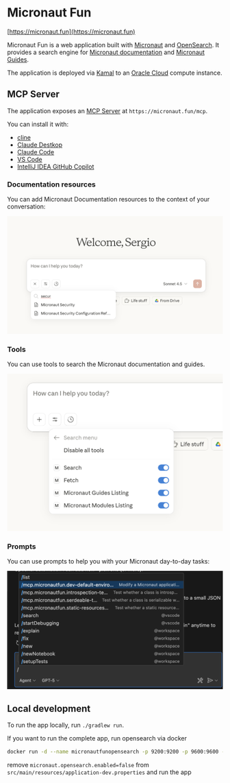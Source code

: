 # Micronaut Fun

[https://micronaut.fun](https://micronaut.fun)

Micronaut Fun is a web application built with [Micronaut](https://micronaut.io/) and [OpenSearch](https://opensearch.org/). It provides a search engine for [Micronaut documentation](https://docs.micronaut.io) and [Micronaut Guides](https://guides.micronaut.io).

The application is deployed via [Kamal](https://kamal-deploy.org) to an [Oracle Cloud](https://cloud.oracle.com) compute instance.

## MCP Server

The application exposes an [MCP Server](https://modelcontextprotocol.io) at `https://micronaut.fun/mcp`.

You can install it with: 

- [cline](docs/cline.mds)
- [Claude Destkop](/docs/claude-desktop.md)
- [Claude Code](/docs/claude-code.md)
- [VS Code](/docs/vs-code.md)
- [IntelliJ IDEA GitHub Copilot](/docs/idea-github-copilot.md)

### Documentation resources

You can add Micronaut Documentation resources to the context of your conversation: 

![](docs/micronaut-modules-documentation-resources.png)

### Tools

You can use tools to search the Micronaut documentation and guides. 

![](docs/micronaut-fun-tools-claude-desktop.png)

### Prompts

You can use prompts to help you with your Micronaut day-to-day tasks:

![](docs/vs-code-prompts.png)

## Local development 

To run the app locally, run `./gradlew run`. 

If you want to run the complete app, run opensearch via docker

```bash
docker run -d --name micronautfunopensearch -p 9200:9200 -p 9600:9600 -e "discovery.type=single-node" -e "plugins.security.disabled=true" -e "OPENSEARCH_INITIAL_ADMIN_PASSWORD=DummyPassword#1233" opensearchproject/opensearch:2.19.3
```

remove `micronaut.opensearch.enabled=false` from `src/main/resources/application-dev.properties` and run the app